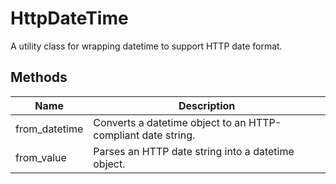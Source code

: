 
# HttpDateTime

A utility class for wrapping datetime to support HTTP date format.

## Methods

| Name | Description |
|  --- | --- |
| from_datetime | Converts a datetime object to an HTTP-compliant date string. |
| from_value | Parses an HTTP date string into a datetime object. |

